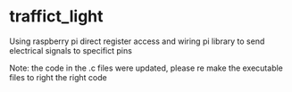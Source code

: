 # traffict_light
Using raspberry pi direct register access and wiring pi library to send electrical signals to specifict pins

Note: the code in the .c files were updated, please re make the executable files to right the right code
